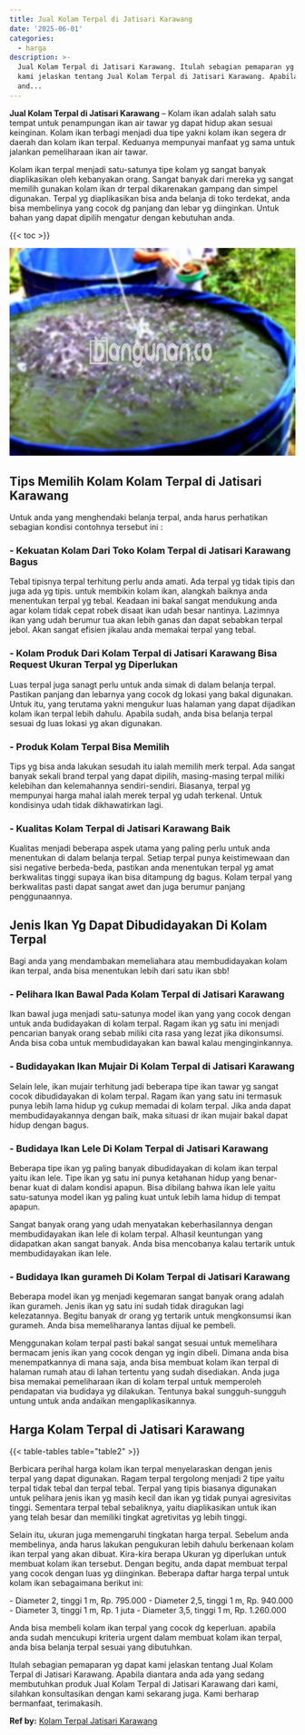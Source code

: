 ```yaml
---
title: Jual Kolam Terpal di Jatisari Karawang
date: '2025-06-01'
categories:
  - harga
description: >-
  Jual Kolam Terpal di Jatisari Karawang. Itulah sebagian pemaparan yg dapat
  kami jelaskan tentang Jual Kolam Terpal di Jatisari Karawang. Apabila diantara
  and...
---
```


**Jual Kolam Terpal di Jatisari Karawang** – Kolam ikan adalah salah satu tempat untuk penampungan ikan air tawar yg dapat hidup akan sesuai keinginan. Kolam ikan terbagi menjadi dua tipe yakni kolam ikan segera dr daerah dan kolam ikan terpal. Keduanya mempunyai manfaat yg sama untuk jalankan pemeliharaan ikan air tawar.

Kolam ikan terpal menjadi satu-satunya tipe kolam yg sangat banyak diaplikasikan oleh kebanyakan orang. Sangat banyak dari mereka yg sangat memilih gunakan kolam ikan dr terpal dikarenakan gampang dan simpel digunakan. Terpal yg diaplikasikan bisa anda belanja di toko terdekat, anda bisa membelinya yang cocok dg panjang dan lebar yg diinginkan. Untuk bahan yang dapat dipilih mengatur dengan kebutuhan anda.

{{< toc >}}

![Jual Kolam Terpal di Jatisari Karawang](/images/jual-kolam-terpal-46.png)

## Tips Memilih Kolam Kolam Terpal di Jatisari Karawang

Untuk anda yang menghendaki belanja terpal, anda harus perhatikan sebagian kondisi contohnya tersebut ini :

### \- Kekuatan Kolam Dari Toko Kolam Terpal di Jatisari Karawang Bagus

Tebal tipisnya terpal terhitung perlu anda amati. Ada terpal yg tidak tipis dan juga ada yg tipis. untuk membikin kolam ikan, alangkah baiknya anda menentukan terpal yg tebal. Keadaan ini bakal sangat mendukung anda agar kolam tidak cepat robek disaat ikan udah besar nantinya. Lazimnya ikan yang udah berumur tua akan lebih ganas dan dapat sebabkan terpal jebol. Akan sangat efisien jikalau anda memakai terpal yang tebal.

### \- Kolam Produk Dari Kolam Terpal di Jatisari Karawang Bisa Request Ukuran Terpal yg Diperlukan

Luas terpal juga sanagt perlu untuk anda simak di dalam belanja terpal. Pastikan panjang dan lebarnya yang cocok dg lokasi yang bakal digunakan. Untuk itu, yang terutama yakni mengukur luas halaman yang dapat dijadikan kolam ikan terpal lebih dahulu. Apabila sudah, anda bisa belanja terpal sesuai dg luas lokasi yg akan digunakan.

### \- Produk Kolam Terpal Bisa Memilih

Tips yg bisa anda lakukan sesudah itu ialah memilih merk terpal. Ada sangat banyak sekali brand terpal yang dapat dipilih, masing-masing terpal miliki kelebihan dan kelemahannya sendiri-sendiri. Biasanya, terpal yg mempunyai harga mahal ialah merek terpal yg udah terkenal. Untuk kondisinya udah tidak dikhawatirkan lagi.

### \- Kualitas Kolam Terpal di Jatisari Karawang Baik

Kualitas menjadi beberapa aspek utama yang paling perlu untuk anda menentukan di dalam belanja terpal. Setiap terpal punya keistimewaan dan sisi negative berbeda-beda, pastikan anda menentukan terpal yg amat berkwalitas tinggi supaya ikan bisa ditampung dg bagus. Kolam terpal yang berkwalitas pasti dapat sangat awet dan juga berumur panjang penggunaannya.

## Jenis Ikan Yg Dapat Dibudidayakan Di Kolam Terpal

Bagi anda yang mendambakan memeliahara atau membudidayakan kolam ikan terpal, anda bisa menentukan lebih dari satu ikan sbb!

### \- Pelihara Ikan Bawal Pada Kolam Terpal di Jatisari Karawang

Ikan bawal juga menjadi satu-satunya model ikan yang yang cocok dengan untuk anda budidayakan di kolam terpal. Ragam ikan yg satu ini menjadi pencarian banyak orang sebab miliki cita rasa yang lezat jika dikonsumsi. Anda bisa coba untuk membudidayakan kan bawal kalau menginginkannya.

### \- Budidayakan Ikan Mujair Di Kolam Terpal di Jatisari Karawang

Selain lele, ikan mujair terhitung jadi beberapa tipe ikan tawar yg sangat cocok dibudidayakan di kolam terpal. Ragam ikan yang satu ini termasuk punya lebih lama hidup yg cukup memadai di kolam terpal. Jika anda dapat membudidayakannya dengan baik, maka situasi dr ikan mujair bakal dapat hidup dengan bagus.

### \- Budidaya Ikan Lele Di Kolam Terpal di Jatisari Karawang

Beberapa tipe ikan yg paling banyak dibudidayakan di kolam ikan terpal yaitu ikan lele. Tipe ikan yg satu ini punya ketahanan hidup yang benar-benar kuat di dalam kondisi apapun. Bisa dibilang bahwa ikan lele yaitu satu-satunya model ikan yg paling kuat untuk lebih lama hidup di tempat apapun.

Sangat banyak orang yang udah menyatakan keberhasilannya dengan membudidayakan ikan lele di kolam terpal. Alhasil keuntungan yang didapatkan akan sangat banyak. Anda bisa mencobanya kalau tertarik untuk membudidayakan ikan lele.

### \- Budidaya Ikan gurameh Di Kolam Terpal di Jatisari Karawang

Beberapa model ikan yg menjadi kegemaran sangat banyak orang adalah ikan gurameh. Jenis ikan yg satu ini sudah tidak diragukan lagi kelezatannya. Begitu banyak dr orang yg tertarik untuk mengkonsumsi ikan gurameh. Anda bisa memeliharanya lantas dijual ke pembeli.

Menggunakan kolam terpal pasti bakal sangat sesuai untuk memelihara bermacam jenis ikan yang cocok dengan yg ingin dibeli. Dimana anda bisa menempatkannya di mana saja, anda bisa membuat kolam ikan terpal di halaman rumah atau di lahan tertentu yang sudah disediakan. Anda juga bisa memakai pemeliharaan ikan di kolam terpal untuk memperoleh pendapatan via budidaya yg dilakukan. Tentunya bakal sungguh-sungguh untung untuk anda andaikan mengaplikasikannya.

## Harga Kolam Terpal di Jatisari Karawang

{{< table-tables table="table2" >}}

Berbicara perihal harga kolam ikan terpal menyelaraskan dengan jenis terpal yang dapat digunakan. Ragam terpal tergolong menjadi 2 tipe yaitu terpal tidak tebal dan terpal tebal. Terpal yang tipis biasanya digunakan untuk pelihara jenis ikan yg masih kecil dan ikan yg tidak punyai agresivitas tinggi. Sementara terpal tebal sebaliknya, yaitu diaplikasikan untuk ikan yang telah besar dan memiliki tingkat agretivitas yg lebih tinggi.

Selain itu, ukuran juga memengaruhi tingkatan harga terpal. Sebelum anda membelinya, anda harus lakukan pengukuran lebih dahulu berkenaan kolam ikan terpal yang akan dibuat. Kira-kira berapa Ukuran yg diperlukan untuk membuat kolam ikan tersebut. Dengan begitu, anda dapat membuat terpal yang cocok dengan luas yg diinginkan. Beberapa daftar harga terpal untuk kolam ikan sebagaimana berikut ini:

\- Diameter 2, tinggi 1 m, Rp. 795.000 - Diameter 2,5, tinggi 1 m, Rp. 940.000 - Diameter 3, tinggi 1 m, Rp. 1 juta - Diameter 3,5, tinggi 1 m, Rp. 1.260.000

Anda bisa membeli kolam ikan terpal yang cocok dg keperluan. apabila anda sudah mencukupi kriteria urgent dalam membuat kolam ikan terpal, anda bisa belanja terpal sesuai yang dibutuhkan.

Itulah sebagian pemaparan yg dapat kami jelaskan tentang Jual Kolam Terpal di Jatisari Karawang. Apabila diantara anda ada yang sedang membutuhkan produk Jual Kolam Terpal di Jatisari Karawang dari kami, silahkan konsultasikan dengan kami sekarang juga. Kami berharap bermanfaat, terimakasih.

**Ref by:** [Kolam Terpal Jatisari Karawang](https://id.wikipedia.org/wiki/Kolam)
